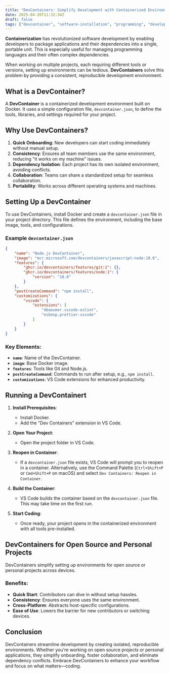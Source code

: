 ```yaml
---
title: "DevContainers: Simplify Development with Containerized Environments"
date: 2025-04-26T11:32:34Z
draft: false
tags: ["devcontainer", "software-installation", "programming", "developer-tools"]
---
```


**Containerization** has revolutionized software development by enabling developers to package applications and their dependencies into a single, portable unit. This is especially useful for managing programming languages and their often complex dependencies.

When working on multiple projects, each requiring different tools or versions, setting up environments can be tedious. **DevContainers** solve this problem by providing a consistent, reproducible development environment.

## What is a DevContainer?

A **DevContainer** is a containerized development environment built on Docker. It uses a simple configuration file, `devcontainer.json`, to define the tools, libraries, and settings required for your project.

## Why Use DevContainers?

1. **Quick Onboarding**: New developers can start coding immediately without manual setup.
2. **Consistency**: Ensures all team members use the same environment, reducing "it works on my machine" issues.
3. **Dependency Isolation**: Each project has its own isolated environment, avoiding conflicts.
4. **Collaboration**: Teams can share a standardized setup for seamless collaboration.
5. **Portability**: Works across different operating systems and machines.

## Setting Up a DevContainer

To use DevContainers, install Docker and create a `devcontainer.json` file in your project directory. This file defines the environment, including the base image, tools, and configurations.

### Example `devcontainer.json`

```json
{
    "name": "Node.js DevContainer",
    "image": "mcr.microsoft.com/devcontainers/javascript-node:18.0",
    "features": {
        "ghcr.io/devcontainers/features/git:1": {},
        "ghcr.io/devcontainers/features/node:1": {
            "version": "18.0"
        }
    },
    "postCreateCommand": "npm install",
    "customizations": {
        "vscode": {
            "extensions": [
                "dbaeumer.vscode-eslint",
                "esbenp.prettier-vscode"
            ]
        }
    }
}
```

### Key Elements:
- **`name`**: Name of the DevContainer.
- **`image`**: Base Docker image.
- **`features`**: Tools like Git and Node.js.
- **`postCreateCommand`**: Commands to run after setup, e.g., `npm install`.
- **`customizations`**: VS Code extensions for enhanced productivity.

## Running a DevContainert

1. **Install Prerequisites**:
   - Install Docker.
   - Add the "Dev Containers" extension in VS Code.

2. **Open Your Project**:
   - Open the project folder in VS Code.

3. **Reopen in Container**:
   - If a `devcontainer.json` file exists, VS Code will prompt you to reopen in a container. Alternatively, use the Command Palette (`Ctrl+Shift+P` or `Cmd+Shift+P` on macOS) and select `Dev Containers: Reopen in Container`.

4. **Build the Container**:
   - VS Code builds the container based on the `devcontainer.json` file. This may take time on the first run.

5. **Start Coding**:
   - Once ready, your project opens in the containerized environment with all tools pre-installed.

## DevContainers for Open Source and Personal Projects

DevContainers simplify setting up environments for open source or personal projects across devices.

### Benefits:
- **Quick Start**: Contributors can dive in without setup hassles.
- **Consistency**: Ensures everyone uses the same environment.
- **Cross-Platform**: Abstracts host-specific configurations.
- **Ease of Use**: Lowers the barrier for new contributors or switching devices.

## Conclusion

DevContainers streamline development by creating isolated, reproducible environments. Whether you're working on open source projects or personal applications, they simplify onboarding, foster collaboration, and eliminate dependency conflicts. Embrace DevContainers to enhance your workflow and focus on what matters—coding.
